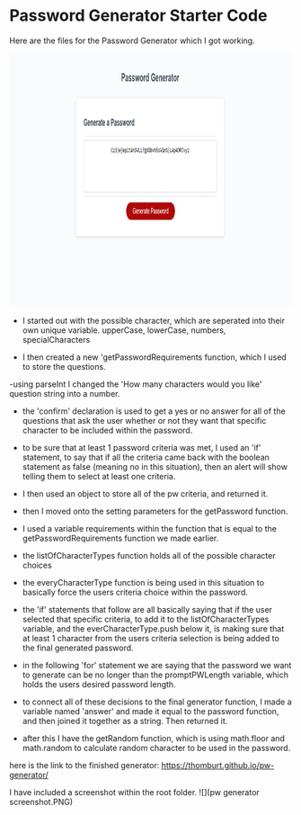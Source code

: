 # Password Generator Starter Code
Here are the files for the Password Generator which I got working.

<img src="pw generator screenshot.PNG" alt="pw generator screenshot" width="955" height="450">

- I started out with the possible character, which are seperated into their own unique variable. upperCase, lowerCase, numbers, specialCharacters

- I then created a new 'getPasswordRequirements function, which I used to store the questions.

-using parseInt I changed the 'How many characters would you like' question string into a number.

- the 'confirm' declaration is used to get a yes or no answer for all of the questions that ask the user whether or not they want that specific character to be included within the password.

- to be sure that at least 1 password criteria was met, I used an 'if' statement, to say that if all the criteria came back with the boolean statement as false (meaning no in this situation), then an alert will show telling them to select at least one criteria.

- I then used an object to store all of the pw criteria, and returned it.

- then I moved onto the setting parameters for the getPassword function.

- I used a variable requirements within the function that is equal to the getPasswordRequirements function we made earlier.

- the listOfCharacterTypes function holds all of the possible character choices 

- the everyCharacterType function is being used in this situation to basically force the users criteria choice within the password.

- the 'if' statements that follow are all basically saying that if the user selected that specific criteria, to add it to the listOfCharacterTypes variable, and the everCharacterType.push below it, is making sure that at least 1 character from the users criteria selection is being added to the final generated password.

- in the following 'for' statement we are saying that the password we want to generate can be no longer than the promptPWLength variable, which holds the users desired password length.

- to connect all of these decisions to the final generator function, I made a variable named 'answer' and made it equal to the password function, and then joined it together as a string. Then returned it.

- after this I have the getRandom function, which is using math.floor and math.random to calculate random character to be used in the password.


here is the link to the finished generator:
https://thomburt.github.io/pw-generator/

I have included a screenshot within the root folder.
![](pw generator screenshot.PNG)